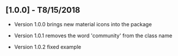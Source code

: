## [1.0.0] - T8/15/2018

* Version 1.0.0 brings new material icons into the package

* Version 1.0.1 removes the word 'community' from the class name

* Version 1.0.2 fixed example